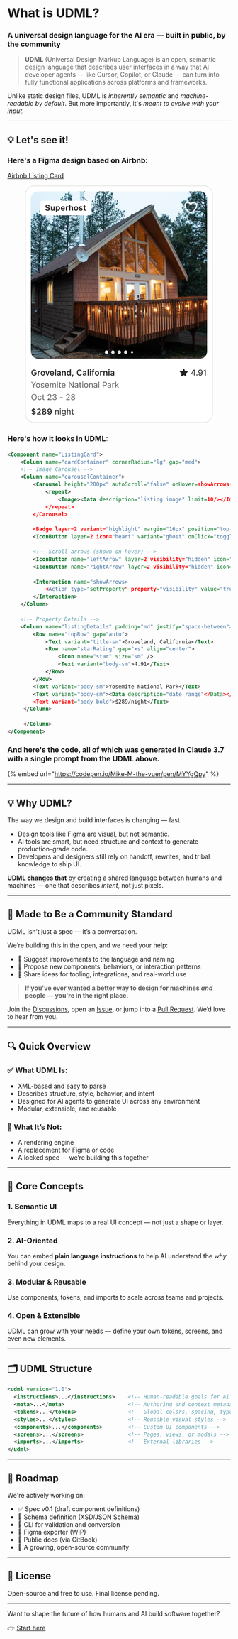 # What is UDML?

### A universal design language for the AI era — built in public, by the community

> **UDML** (Universal Design Markup Language) is an open, semantic design language that describes user interfaces in a way that AI developer agents — like Cursor, Copilot, or Claude — can turn into fully functional applications across platforms and frameworks.

Unlike static design files, UDML is _inherently semantic_ and _machine-readable by default_. But more importantly, it's _meant to evolve with your input._

***

## 💡 Let's see it!

### Here's a Figma design based on Airbnb:

[Airbnb Listing Card](https://universaldesign.io/assets/ListingCard.svg)

<figure><img src=".gitbook/assets/ListingCard.svg" alt=""><figcaption></figcaption></figure>

### Here's how it looks in UDML:

```xml
<Component name="ListingCard">
	<Column name="cardContainer" cornerRadius="lg" gap="med">
	<!-- Image Carousel -->
	<Column name="carouselContainer">
 		<Carousel height="200px" autoScroll="false" onHover=showArrows(leftArrow, RightArrow) dotIndicators="true">
			<repeat>
				<Image><Data description="listing image" limit=10/></Image>
			</repeat>
		</Carousel>

		<Badge layer=2 variant="highlight" margin="16px" position="top-left">Superhost</Badge>
		<IconButton layer=2 icon="heart" variant="ghost" onClick="toggleFavorite" position="top-right" />
		
		<!-- Scroll arrows (shown on hover) -->
		<IconButton name="leftArrow" layer=2 visibility="hidden" icon="chevron-left" onClick="previousSlide" position="center-left"/>
		<IconButton name="rightArrow" layer=2 visibility="hidden" icon="chevron-right" onClick="nextSlide" position="center-right"/>
		
		<Interaction name="showArrows>
			<Action type="setProperty" property="visibility" value="true">
		</Interaction>
	</Column>

	<!-- Property Details -->
	<Column name="listingDetails" padding="md" justify="space-between">
		<Row name="topRow" gap="auto">
			<Text variant="title-sm">Groveland, California</Text>
			<Row name="starRating" gap="xs" align="center">
				<Icon name="star" size="sm" />
				<Text variant="body-sm">4.91</Text>
			</Row>
		</Row>
		<Text variant="body-sm">Yosemite National Park</Text>
		<Text variant="body-sm"><Data description="date range"</Data></Text>
		<Text variant="body-bold">$289/night</Text>
	 </Column>

	 </Column>
</Component>
```

### And here's the code, all of which was generated in Claude 3.7 with a single prompt from the UDML above.

{% embed url="https://codepen.io/Mike-M-the-vuer/pen/MYYgQpy" %}

***

## 💡 Why UDML?

The way we design and build interfaces is changing — fast.

* Design tools like Figma are visual, but not semantic.
* AI tools are smart, but need structure and context to generate production-grade code.
* Developers and designers still rely on handoff, rewrites, and tribal knowledge to ship UI.

**UDML changes that** by creating a shared language between humans and machines — one that describes _intent_, not just pixels.

***

## 🤝 Made to Be a Community Standard

UDML isn’t just a spec — it’s a conversation.

We’re building this in the open, and we need your help:

* 📐 Suggest improvements to the language and naming
* 🧩 Propose new components, behaviors, or interaction patterns
* 🔌 Share ideas for tooling, integrations, and real-world use

> **If you've ever wanted a better way to design for machines&#x20;**_**and**_**&#x20;people — you're in the right place.**

Join the [Discussions](discussions/), open an [Issue](issues/), or jump into a [Pull Request](pulls/). We’d love to hear from you.

***

## 🔍 Quick Overview

### ✅ What UDML Is:

* XML-based and easy to parse
* Describes structure, style, behavior, and intent
* Designed for AI agents to generate UI across any environment
* Modular, extensible, and reusable

### 🚫 What It’s Not:

* A rendering engine
* A replacement for Figma or code
* A locked spec — we’re building this together

***

## 🧠 Core Concepts

### 1. **Semantic UI**

Everything in UDML maps to a real UI concept — not just a shape or layer.

### 2. **AI-Oriented**

You can embed **plain language instructions** to help AI understand the _why_ behind your design.

### 3. **Modular & Reusable**

Use components, tokens, and imports to scale across teams and projects.

### 4. **Open & Extensible**

UDML can grow with your needs — define your own tokens, screens, and even new elements.

***

## 🗂 UDML Structure

```xml
<udml version="1.0">
  <instructions>...</instructions>    <!-- Human-readable goals for AI -->
  <meta>...</meta>                    <!-- Authoring and context metadata -->
  <tokens>...</tokens>                <!-- Global colors, spacing, typography -->
  <styles>...</styles>                <!-- Reusable visual styles -->
  <components>...</components>        <!-- Custom UI components -->
  <screens>...</screens>              <!-- Pages, views, or modals -->
  <imports>...</imports>              <!-- External libraries -->
</udml>
```

***

## 🔭 Roadmap

We're actively working on:

* ✅ Spec v0.1 (draft component definitions)
* 🔄 Schema definition (XSD/JSON Schema)
* 🔧 CLI for validation and conversion
* 🧩 Figma exporter (WIP)
* 📘 Public docs (via GitBook)
* 🌱 A growing, open-source community

***

## 🪪 License

Open-source and free to use. Final license pending.

***

Want to shape the future of how humans and AI build software together?

👉 [Start here](discussions/)
